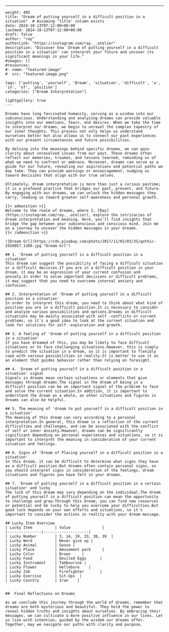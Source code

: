 ---
    weight: 485
    title: "Dream of putting yourself in a difficult position in a situation"  # Assuming 'title' column exists
    date: 2024-10-13T07:12:00+08:00
    lastmod: 2024-10-13T07:12:00+08:00
    draft: false
    author: "ray"
    authorLink: "https://instagram.com/ray._.atelier"
    description: "Discover how 'Dream of putting yourself in a difficult position in a situation' can interpret your future and uncover its significant meanings in your life."
    #images: []
    #resources:
    #- name: "featured-image"
    #  src: "featured-image.png"
    
    tags: ['putting', 'yourself', 'Dream', 'situation', 'difficult', 'a', 'in', 'of', 'position']
    categories: ["Dream Interpretation"]
    
    lightgallery: true
    ---
    
    Dreams have long fascinated humanity, serving as a window into our subconscious. Understanding and analyzing dreams can provide valuable insights into our emotions, fears, and desires. When we take the time to interpret our dreams, we begin to unravel the complex tapestry of our inner thoughts. This process not only helps us understand ourselves better but also allows us to connect our past experiences with our present circumstances and future possibilities.
    
    By delving into the meanings behind specific dreams, we can gain clarity about unresolved issues from our past. These dreams often reflect our memories, traumas, and lessons learned, reminding us of what we need to confront or embrace. Moreover, dreams can serve as a guide for our future, revealing our aspirations and potential paths we may take. They can provide warnings or encouragement, nudging us toward decisions that align with our true selves.
    
    Ultimately, dream interpretation is more than just a curious pastime; it is a profound practice that bridges our past, present, and future. By engaging with our dreams, we can unlock the hidden messages they carry, leading us toward greater self-awareness and personal growth.
    
    {{< admonition >}}
    Welcome to the realm of dreams, where I, [Ray](https://instagram.com/ray._.atelier), explore the intricacies of dream interpretation and meaning. Here, you’ll find insights that bridge the gap between your subconscious and conscious mind. Join me on a journey to uncover the hidden messages in your dreams.
    {{< /admonition >}}
    
    ![Dream Grl](https://cdn.pixabay.com/photo/2017/11/02/03/35/gothic-2910057_1280.jpg "Dream Grl")
    
    ## 1. 'Dream of putting yourself in a difficult position in a situation'
    This dream can suggest the possibility of facing a difficult situation or a difficult decision.If you are in a difficult position in your dream, it may be an expression of your current confusion and anxiety.In order to solve important decisions or difficult problems, it may suggest that you need to overcome internal anxiety and confusion.
    
    ## 2. Interpretation of 'Dream of putting yourself in a difficult position in a situation'
    In order to interpret this dream, you need to think about what kind of position you are in a difficult position.It is necessary to consider and analyze various possibilities and options.Dreams in difficult situations may be mainly associated with self -conflicts or current problems, so it's a good idea to look at the current situation and look for solutions for self -exploration and growth.
    
    ## 3. A feeling of 'dream of putting yourself in a difficult position in a situation'
    If you have dreamed of this, you may be likely to face difficult situations or to face challenging situations.However, this is simply to predict the situation in a dream, so it is important to flexibly cope with various possibilities in reality.It is better to use it as an element that guides behavior rather than relying on foresight.
    
    ## 4. 'Dream of putting yourself in a difficult position in a situation' signal
    Signals in dreams mean certain situations or elements that give messages through dreams.The signal in the dream of being in a difficult position can be an important signal of the problem to face and solve the current situation.In addition, it is important to understand the dream as a whole, as other situations and figures in dreams can also be helpful.
    
    ## 5. The meaning of 'dream to put yourself in a difficult position in a situation'
    The meaning of this dream can vary according to a personal interpretation.In general, this dream is a reflection of the current difficulties and challenges, and can be associated with the conflict of self or inner anxiety.However, dreams can be significantly significant depending on personal experiences and situations, so it is important to interpret the meaning in consideration of your current situation and feelings.
    
    ## 6. Signs of 'Dream of Placing yourself in a difficult position in a situation'
    In this dream, it can be difficult to determine what signs they have as a difficult position.But dreams often contain personal signs, so you should interpret signs in consideration of the feelings, dream situations and figures you have felt in your dreams.
    
    ## 7. 'Dream of putting yourself in a difficult position in a certain situation' and lucky
    The luck of this dream may vary depending on the individual.The dream of putting yourself in a difficult position can mean the opportunity to challenge and grow.Through this dream, you can find new resources or potential and be lucky to help you overcome your difficulties.But good luck depends on your own efforts and situations, so it's important to consider the actions in reality with your dream message.
    
    ## Lucky Item Overview
    | Lucky Item          | Value              |
    |---------------|--------------------|
    | Lucky Number        | 3, 14, 19, 33, 38, 39  |
    | Lucky Word          | Never give up |
    | Lucky Animal        | Goose |
    | Lucky Place         | Amusement park     |
    | Lucky Color         | Brown     |
    | Lucky Food          | Deviled Eggs      |
    | Lucky Instrument    | Tambourine |
    | Lucky Flower        | Hellebore    |
    | Lucky Job           | Firefighter       |
    | Lucky Exercise      | Sit-Ups  |
    | Lucky Country       | Iran    |
    
    
    ##  Final Reflections on Dreams
    
    As we conclude this journey through the world of dreams, remember that dreams are both mysterious and beautiful. They hold the power to reveal hidden truths and insights about ourselves. By embracing their messages, we can cultivate a more positive influence in our lives. Let us live with intention, guided by the wisdom our dreams offer. Together, may we navigate our paths with clarity and purpose.
    